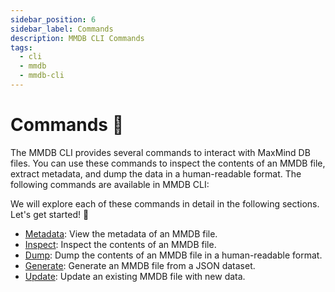 ```yaml
---
sidebar_position: 6
sidebar_label: Commands
description: MMDB CLI Commands
tags:
  - cli
  - mmdb
  - mmdb-cli
---
```


# Commands 🍭

The MMDB CLI provides several commands to interact with MaxMind DB files. You can use these commands to inspect the contents of an MMDB file, extract metadata, and dump the data in a human-readable format. The following commands are available in MMDB CLI:

We will explore each of these commands in detail in the following sections. Let's get started! 🚀

- [Metadata](./metadata): View the metadata of an MMDB file.
- [Inspect](./inspect): Inspect the contents of an MMDB file.
- [Dump](./dump): Dump the contents of an MMDB file in a human-readable format.
- [Generate](./generate): Generate an MMDB file from a JSON dataset.
- [Update](./update): Update an existing MMDB file with new data.
